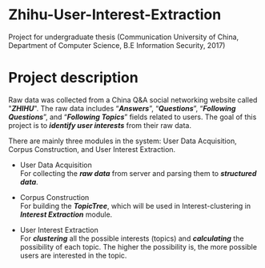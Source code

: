 # Zhihu-User-Interest-Extraction

Project for undergraduate thesis (Communication University of China, Department of Computer Science, B.E Information Security, 2017)

# Project description
Raw data was collected from a China Q&A social networking website called "***ZHIHU***".
The raw data includes “***Answers***”, “***Questions***”, “***Following Questions***”, and “***Following Topics***” fields related to users. 
The goal of this project is to ***identify user interests*** from their raw data.

There are mainly three modules in the system: User Data Acquisition, Corpus Construction, and User Interest Extraction. 
* User Data Acquisition  \
  For collecting the ***raw data*** from server and parsing them to ***structured data***.
          
* Corpus Construction \
  For building the ***TopicTree***, which will be used in Interest-clustering in ***Interest Extraction*** module.
  
* User Interest Extraction \
  For ***clustering*** all the possible interests (topics) and ***calculating*** the possibility of each topic. The higher the possibility is, the more possible users are interested in the topic.
